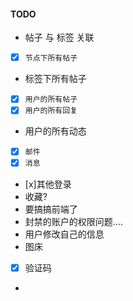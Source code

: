 #### TODO







- 帖子 与 标签 关联
- [x] `节点下所有帖子`
- 标签下所有帖子
- [x] `用户的所有帖子`
- [x] `用户的所有回复`
- 用户的所有动态
- [x] `邮件`
- [x] `消息`
- [x]其他登录
- 收藏?
- 要搞搞前端了
- 封禁的账户的权限问题....
- 用户修改自己的信息
- 图床
- [x] 验证码
- 
    
